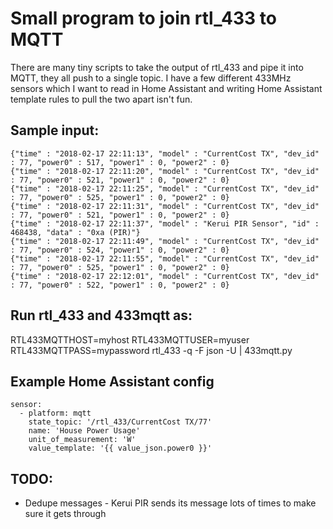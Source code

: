 # Small program to join rtl_433 to MQTT

There are many tiny scripts to take the output of rtl_433 and pipe it into
MQTT, they all push to a single topic. I have a few different 433MHz sensors
which I want to read in Home Assistant and writing Home Assistant template
rules to pull the two apart isn't fun.


## Sample input:
```
{"time" : "2018-02-17 22:11:13", "model" : "CurrentCost TX", "dev_id" : 77, "power0" : 517, "power1" : 0, "power2" : 0}
{"time" : "2018-02-17 22:11:20", "model" : "CurrentCost TX", "dev_id" : 77, "power0" : 521, "power1" : 0, "power2" : 0}
{"time" : "2018-02-17 22:11:25", "model" : "CurrentCost TX", "dev_id" : 77, "power0" : 525, "power1" : 0, "power2" : 0}
{"time" : "2018-02-17 22:11:31", "model" : "CurrentCost TX", "dev_id" : 77, "power0" : 521, "power1" : 0, "power2" : 0}
{"time" : "2018-02-17 22:11:37", "model" : "Kerui PIR Sensor", "id" : 468438, "data" : "0xa (PIR)"}
{"time" : "2018-02-17 22:11:49", "model" : "CurrentCost TX", "dev_id" : 77, "power0" : 524, "power1" : 0, "power2" : 0}
{"time" : "2018-02-17 22:11:55", "model" : "CurrentCost TX", "dev_id" : 77, "power0" : 525, "power1" : 0, "power2" : 0}
{"time" : "2018-02-17 22:12:01", "model" : "CurrentCost TX", "dev_id" : 77, "power0" : 522, "power1" : 0, "power2" : 0}
```

## Run rtl_433 and 433mqtt as:
RTL433MQTTHOST=myhost RTL433MQTTUSER=myuser RTL433MQTTPASS=mypassword rtl_433 -q -F json -U | 433mqtt.py

## Example Home Assistant config
```
sensor:
  - platform: mqtt
    state_topic: '/rtl_433/CurrentCost TX/77'
    name: 'House Power Usage'
    unit_of_measurement: 'W'
    value_template: '{{ value_json.power0 }}'
```

## TODO:
* Dedupe messages - Kerui PIR sends its message lots of times to make sure it
  gets through
